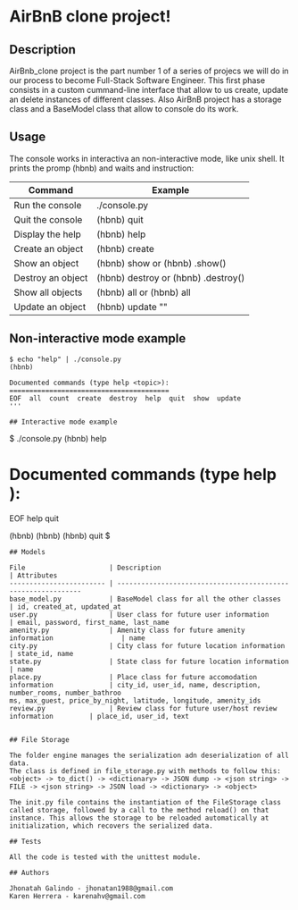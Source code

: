 # AirBnB clone project!

## Description

AirBnb_clone project is the part number 1 of a series of projecs we will do in our process to become Full-Stack Software Engineer. This first phase consists in a custom cummand-line interface that allow to us create, update an delete instances of different classes. Also AirBnB project has a storage class and a BaseModel class that allow to console do its work.

## Usage
The console works in interactiva an non-interactive mode, like unix shell. It prints the promp (hbnb) and waits and instruction:

Command                  | Example
--------                 | -------------
Run the console          | ./console.py
Quit the console         | (hbnb) quit
Display the help         | (hbnb) help <command>
Create an object         | (hbnb) create <class>
Show an object           | (hbnb) show <class> <id> or (hbnb) <class>.show(<id>)
Destroy an object        | (hbnb) destroy <class> <id> or (hbnb) <class>.destroy(<id>)
Show all objects         | (hbnb) all or (hbnb) all <class>
Update an object         | (hbnb) update <class> <id> <attribute name> "<attribute value>"

## Non-interactive mode example

```
$ echo "help" | ./console.py
(hbnb)

Documented commands (type help <topic>):
========================================
EOF  all  count  create  destroy  help  quit  show  update
'''

## Interactive mode example
```
$ ./console.py
(hbnb) help

Documented commands (type help <topic>):
========================================
EOF  help  quit

(hbnb) 
(hbnb) 
(hbnb) quit
$
```
## Models

File                     | Description                                                  | Attributes
------------------------ | -------------------------------------------------------------
base_model.py            | BaseModel class for all the other classes                    | id, created_at, updated_at
user.py                  | User class for future user information                       | email, password, first_name, last_name
amenity.py               | Amenity class for future amenity information                 | name
city.py                  | City class for future location information                   | state_id, name
state.py                 | State class for future location information                  | name
place.py                 | Place class for future accomodation information              | city_id, user_id, name, description, number_rooms, number_bathroo                                                                                          ms, max_guest, price_by_night, latitude, longitude, amenity_ids
review.py                | Review class for future user/host review information         | place_id, user_id, text


## File Storage

The folder engine manages the serialization adn deserialization of all data.
The class is defined in file_storage.py with methods to follow this:<object> -> to_dict() -> <dictionary> -> JSON dump -> <json string> -> FILE -> <json string> -> JSON load -> <dictionary> -> <object>

The init.py file contains the instantiation of the FileStorage class called storage, followed by a call to the method reload() on that instance. This allows the storage to be reloaded automatically at initialization, which recovers the serialized data.

## Tests

All the code is tested with the unittest module. 

## Authors

Jhonatah Galindo - jhonatan1988@gmail.com
Karen Herrera - karenahv@gmail.com